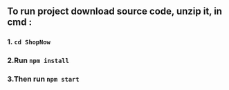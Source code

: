 ## To run project download source code, unzip it, in cmd :
### 1. `cd ShopNow`
### 2.Run `npm install`
### 3.Then run `npm start`
